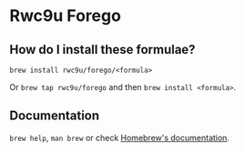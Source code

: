 # Rwc9u Forego

## How do I install these formulae?
`brew install rwc9u/forego/<formula>`

Or `brew tap rwc9u/forego` and then `brew install <formula>`.

## Documentation
`brew help`, `man brew` or check [Homebrew's documentation](https://docs.brew.sh).
